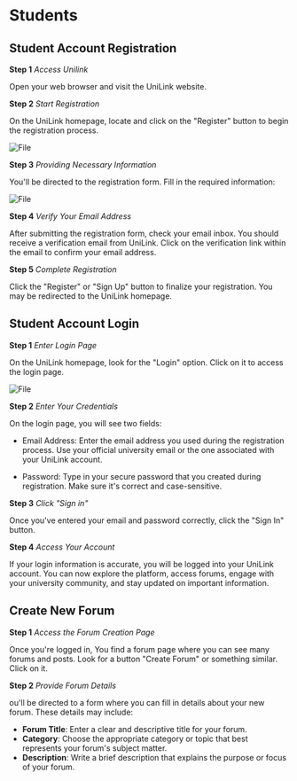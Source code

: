 # Students

## Student Account Registration

**Step 1** *Access Unilink*

Open your web browser and visit the UniLink website.

**Step 2** *Start Registration*

On the UniLink homepage, locate and click on the "Register" button to begin the registration process.

![File](testoutput/unit-test-forum.png)

**Step 3** *Providing Necessary Information*

You'll be directed to the registration form. Fill in the required information:

![File](testoutput/unit-test-forum.png)

**Step 4** *Verify Your Email Address*

After submitting the registration form, check your email inbox. You should receive a verification email from UniLink. Click on the verification link within the email to confirm your email address.

**Step 5** *Complete Registration*

Click the "Register" or "Sign Up" button to finalize your registration. You may be redirected to the UniLink homepage.

## Student Account Login

**Step 1** *Enter Login Page*

On the UniLink homepage, look for the "Login" option. Click on it to access the login page.

![File](testoutput/unit-test-forum.png)

**Step 2** *Enter Your Credentials*

On the login page, you will see two fields:

* Email Address: Enter the email address you used during the registration process. Use your official university email or the one associated with your UniLink account.

* Password: Type in your secure password that you created during registration. Make sure it's correct and case-sensitive.

**Step 3** *Click "Sign in"*

Once you've entered your email and password correctly, click the "Sign In" button.

**Step 4** *Access Your Account*

If your login information is accurate, you will be logged into your UniLink account. You can now explore the platform, access forums, engage with your university community, and stay updated on important information.

## Create New Forum

**Step 1** *Access the Forum Creation Page*

Once you're logged in, You find a forum page where you can see many forums and posts. Look for a button "Create Forum" or something similar. Click on it.

**Step 2** *Provide Forum Details*

ou'll be directed to a form where you can fill in details about your new forum. These details may include:

* **Forum Title**: Enter a clear and descriptive title for your forum.
* **Category**: Choose the appropriate category or topic that best represents your forum's subject matter.
* **Description**: Write a brief description that explains the purpose or focus of your forum.

